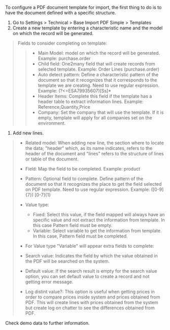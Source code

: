 To configure a PDF document template for import, the first thing to do
is to have the document defined with a specific structure.

1.  Go to Settings \> Technical \> Base Import PDF Simple \> Templates
2.  Create a new template by entering a characteristic name and the
    model on which the record will be generated.

> Fields to consider completing on template:
>
> > - Main Model: model on which the record will be generated. Example:
> >   purchase.order
> > - Child field: One2many field that will create records from selected
> >   template. Example: Order Lines (purchase.order)
> > - Auto detect pattern: Define a characteristic pattern of the
> >   document so that it recognizes that it corresponds to the template
> >   we are creating. Need to use regular expression. Example:
> >   (?\<=ESA79935607)\[Ss\]\*
> > - Header Items: Complete this field if the template has a header
> >   table to extract information lines. Example:
> >   Reference,Quantity,Price
> > - Company: Set the company that will use the template. If it is
> >   empty, template will apply for all companies set on the
> >   environment.

1.  Add new lines.

> - Related model: When adding new line, the section where to locate the
>   data; "header" which, as its name indicates, refers to the header of
>   the document and "lines" refers to the structure of lines or table
>   of the document.
>
> - Field: Map the field to be completed. Example: product
>
> - Pattern: Optional field to complete. Define pattern of the document
>   so that it recognizes the place to get the field selected on PDF
>   template. Need to use regular expression. Example: (\[0-9\]{7})
>   \[0-7\]{1}
>
> - Value type:  
>   - Fixed: Select this value, if the field mapped will always have an
>     specific value and not extract the information from template. In
>     this case Pattern field must be empty.
>   - Variable: Select variable to get the information from template. In
>     this case, Pattern field must be completed.
>
> - For Value type "Variable" will appear extra fields to complete:
>
> - Search value: Indicates the field by which the value obtained in the
>   PDF will be searched on the system.
>
> - Default value: If the search result is empty for the search value
>   option, you can set default value to create a record and not getting
>   error message.
>
> - Log distint value?: This option is useful when getting prices in
>   order to compare prices inside system and prices obtained from PDF.
>   This will create lines with prices obtained from the system but
>   create log on chatter to see the differences obtained from PDF.

Check demo data to further information.
